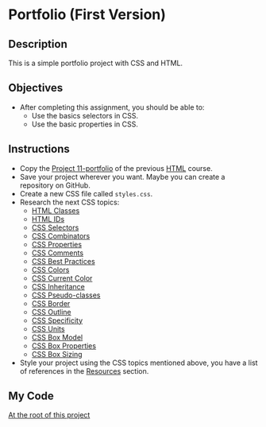 # Portfolio (First Version)

## Description

This is a simple portfolio project with CSS and HTML.

## Objectives

- After completing this assignment, you should be able to:
  - Use the basics selectors in CSS.
  - Use the basic properties in CSS.

## Instructions

- Copy the [Project 11-portfolio](https://github.com/ArmandoDev/html/tree/main/projects/11-portfolio) of the previous [HTML](https://github.com/ArmandoDev/html) course.
- Save your project wherever you want. Maybe you can create a repository on GitHub.
- Create a new CSS file called `styles.css`.
- Research the next CSS topics:
  - [HTML Classes](https://developer.mozilla.org/en-US/docs/Web/HTML/Global_attributes/class)
  - [HTML IDs](https://developer.mozilla.org/en-US/docs/Web/HTML/Global_attributes/id)
  - [CSS Selectors](https://developer.mozilla.org/en-US/docs/Learn/CSS/Building_blocks/Selectors)
  - [CSS Combinators](https://developer.mozilla.org/en-US/docs/Learn/CSS/Building_blocks/Selectors/Combinators)
  - [CSS Properties](https://developer.mozilla.org/en-US/docs/Web/CSS/CSS_Properties_Reference)
  - [CSS Comments](https://developer.mozilla.org/en-US/docs/Web/CSS/Comments)
  - [CSS Best Practices](https://developer.mozilla.org/en-US/docs/Learn/CSS/Building_blocks/Organizing)
  - [CSS Colors](https://developer.mozilla.org/en-US/docs/Web/CSS/color_value)
  - [CSS Current Color](https://css-tricks.com/currentcolor/)
  - [CSS Inheritance](https://developer.mozilla.org/en-US/docs/Learn/CSS/Building_blocks/Cascade_and_inheritance)
  - [CSS Pseudo-classes](https://developer.mozilla.org/en-US/docs/Web/CSS/Pseudo-classes)
  - [CSS Border](https://developer.mozilla.org/en-US/docs/Web/CSS/border)
  - [CSS Outline](https://developer.mozilla.org/en-US/docs/Web/CSS/outline)
  - [CSS Specificity](https://developer.mozilla.org/en-US/docs/Web/CSS/Specificity)
  - [CSS Units](https://developer.mozilla.org/en-US/docs/Learn/CSS/Building_blocks/Values_and_units)
  - [CSS Box Model](https://developer.mozilla.org/en-US/docs/Learn/CSS/Building_blocks/The_box_model)
  - [CSS Box Properties](https://developer.mozilla.org/en-US/docs/Web/CSS/CSS_Box_Model/Introduction_to_the_CSS_box_model)
  - [CSS Box Sizing](https://developer.mozilla.org/en-US/docs/Web/CSS/box-sizing)
- Style your project using the CSS topics mentioned above, you have a list of references in the [Resources](./../../README.md#resources) section.

## My Code

[At the root of this project](./)
